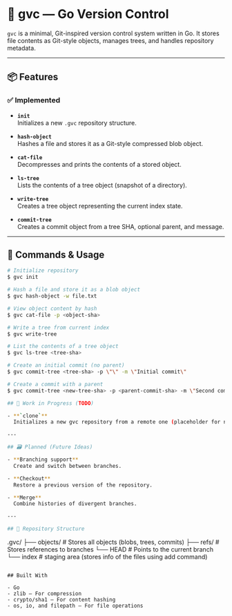# 🧪 gvc — Go Version Control

`gvc` is a minimal, Git-inspired version control system written in Go. It stores file contents as Git-style objects, manages trees, and handles repository metadata.

---

## 📦 Features

### ✅ Implemented

- **`init`**  
  Initializes a new `.gvc` repository structure.

- **`hash-object`**  
  Hashes a file and stores it as a Git-style compressed blob object.

- **`cat-file`**  
  Decompresses and prints the contents of a stored object.

- **`ls-tree`**  
  Lists the contents of a tree object (snapshot of a directory).

- **`write-tree`**  
  Creates a tree object representing the current index state.

- **`commit-tree`**  
  Creates a commit object from a tree SHA, optional parent, and message.

---

## 🔧 Commands & Usage

```bash
# Initialize repository
$ gvc init

# Hash a file and store it as a blob object
$ gvc hash-object -w file.txt

# View object content by hash
$ gvc cat-file -p <object-sha>

# Write a tree from current index
$ gvc write-tree

# List the contents of a tree object
$ gvc ls-tree <tree-sha>

# Create an initial commit (no parent)
$ gvc commit-tree <tree-sha> -p \"\" -m \"Initial commit\"

# Create a commit with a parent
$ gvc commit-tree <new-tree-sha> -p <parent-commit-sha> -m \"Second commit\"

## 🧩 Work in Progress (TODO)

- **`clone`**  
  Initializes a new gvc repository from a remote one (placeholder for now).

---

## 🗃️ Planned (Future Ideas)

- **Branching support**  
  Create and switch between branches.

- **Checkout**  
  Restore a previous version of the repository.

- **Merge**  
  Combine histories of divergent branches.

---

## 📁 Repository Structure

```
.gvc/
├── objects/       # Stores all objects (blobs, trees, commits)
├── refs/          # Stores references to branches
└── HEAD           # Points to the current branch
└── index          # staging area (stores info of the files using add command)

```

## Built With

- Go
- zlib — For compression
- crypto/sha1 — For content hashing
- os, io, and filepath — For file operations
